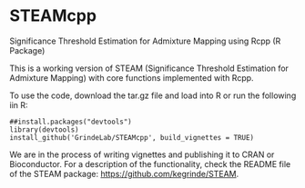 # STEAMcpp

Significance Threshold Estimation for Admixture Mapping using Rcpp (R Package)

This is a working version of STEAM (Significance Threshold Estimation for Admixture Mapping) with core functions implemented with Rcpp.

To use the code, download the tar.gz file and load into R or run the following iin R:

```{r}
##install.packages("devtools")
library(devtools)
install_github('GrindeLab/STEAMcpp', build_vignettes = TRUE)
```

We are in the process of writing vignettes and publishing it to CRAN or Bioconductor. For a description of the functionality, check the README file of the STEAM package: https://github.com/kegrinde/STEAM.

